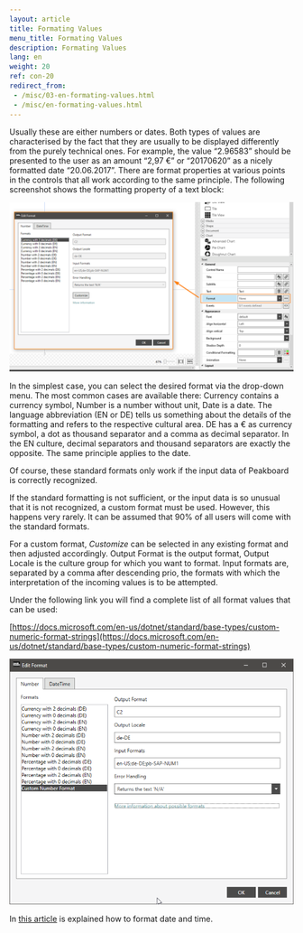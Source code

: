 ```yaml
---
layout: article
title: Formating Values
menu_title: Formating Values
description: Formating Values
lang: en
weight: 20
ref: con-20
redirect_from:
 - /misc/03-en-formating-values.html
 - /misc/en-formating-values.html
---
```


Usually these are either numbers or dates. Both types of values are characterised by the fact that they are usually to be displayed differently from the purely technical ones. For example, the value “2.96583” should be presented to the user as an amount “2,97 €” or “20170620” as a nicely formatted date “20.06.2017”. There are format properties at various points in the controls that all work according to the same principle. The following screenshot shows the formatting property of a text block:

![image_1](/assets/images/misc/Values/Format01.png)

In the simplest case, you can select the desired format via the drop-down menu. The most common cases are available there: Currency contains a currency symbol, Number is a number without unit, Date is a date. The language abbreviation (EN or DE) tells us something about the details of the formatting and refers to the respective cultural area. DE has a € as currency symbol, a dot as thousand separator and a comma as decimal separator. In the EN culture, decimal separators and thousand separators are exactly the opposite. The same principle applies to the date.

Of course, these standard formats only work if the input data of Peakboard is correctly recognized.

If the standard formatting is not sufficient, or the input data is so unusual that it is not recognized, a custom format must be used. However, this happens very rarely. It can be assumed that 90% of all users will come with the standard formats.

For a custom format, *Customize* can be selected in any existing format and then adjusted accordingly. Output Format is the output format, Output Locale is the culture group for which you want to format. Input formats are, separated by a comma after descending prio, the formats with which the interpretation of the incoming values is to be attempted.

Under the following link you will find a complete list of all format values that can be used:

[https://docs.microsoft.com/en-us/dotnet/standard/base-types/custom-numeric-format-strings](https://docs.microsoft.com/en-us/dotnet/standard/base-types/custom-numeric-format-strings)

![image_1](/assets/images/misc/Values/Format02.png)

In [this article](https://help.peakboard.com/data_sources/en-date-and-time.html) is explained how to format date and time.

